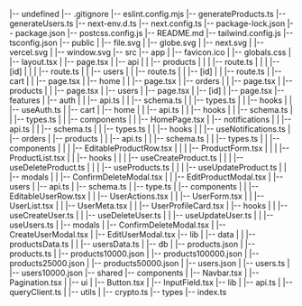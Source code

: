 |-- undefined
    |-- .gitignore
    |-- eslint.config.mjs
    |-- generateProducts.ts
    |-- generateUsers.ts
    |-- next-env.d.ts
    |-- next.config.ts
    |-- package-lock.json
    |-- package.json
    |-- postcss.config.js
    |-- README.md
    |-- tailwind.config.js
    |-- tsconfig.json
    |-- public
    |   |-- file.svg
    |   |-- globe.svg
    |   |-- next.svg
    |   |-- vercel.svg
    |   |-- window.svg
    |-- src
        |-- app
        |   |-- favicon.ico
        |   |-- globals.css
        |   |-- layout.tsx
        |   |-- page.tsx
        |   |-- api
        |   |   |-- products
        |   |   |   |-- route.ts
        |   |   |   |-- [id]
        |   |   |       |-- route.ts
        |   |   |-- users
        |   |       |-- route.ts
        |   |       |-- [id]
        |   |           |-- route.ts
        |   |-- cart
        |   |   |-- page.tsx
        |   |-- home
        |   |   |-- page.tsx
        |   |-- orders
        |   |   |-- page.tsx
        |   |-- products
        |   |   |-- page.tsx
        |   |-- users
        |       |-- page.tsx
        |       |-- [id]
        |           |-- page.tsx
        |-- features
        |   |-- auth
        |   |   |-- api.ts
        |   |   |-- schema.ts
        |   |   |-- types.ts
        |   |   |-- hooks
        |   |       |-- useAuth.ts
        |   |-- cart
        |   |-- home
        |   |   |-- api.ts
        |   |   |-- hooks
        |   |   |-- schema.ts
        |   |   |-- types.ts
        |   |   |-- components
        |   |       |-- HomePage.tsx
        |   |-- notifications
        |   |   |-- api.ts
        |   |   |-- schema.ts
        |   |   |-- types.ts
        |   |   |-- hooks
        |   |       |-- useNotifications.ts
        |   |-- orders
        |   |-- products
        |   |   |-- api.ts
        |   |   |-- schema.ts
        |   |   |-- types.ts
        |   |   |-- components
        |   |   |   |-- EditableProductRow.tsx
        |   |   |   |-- ProductForm.tsx
        |   |   |   |-- ProductList.tsx
        |   |   |-- hooks
        |   |   |   |-- useCreateProduct.ts
        |   |   |   |-- useDeleteProduct.ts
        |   |   |   |-- useProducts.ts
        |   |   |   |-- useUpdateProduct.ts
        |   |   |-- modals
        |   |       |-- ConfirmDeleteModal.tsx
        |   |       |-- EditProductModal.tsx
        |   |-- users
        |       |-- api.ts
        |       |-- schema.ts
        |       |-- type.ts
        |       |-- components
        |       |   |-- EditableUserRow.tsx
        |       |   |-- UserActions.tsx
        |       |   |-- UserForm.tsx
        |       |   |-- UserList.tsx
        |       |   |-- UserMeta.tsx
        |       |   |-- UserProfileCard.tsx
        |       |-- hooks
        |       |   |-- useCreateUser.ts
        |       |   |-- useDeleteUser.ts
        |       |   |-- useUpdateUser.ts
        |       |   |-- useUsers.ts
        |       |-- modals
        |           |-- ConfirmDeleteModal.tsx
        |           |-- CreateUserModal.tsx
        |           |-- EditUserModal.tsx
        |-- lib
        |   |-- data
        |   |   |-- productsData.ts
        |   |   |-- usersData.ts
        |   |-- db
        |       |-- products.json
        |       |-- products.ts
        |       |-- products10000.json
        |       |-- products100000.json
        |       |-- products25000.json
        |       |-- products50000.json
        |       |-- users.json
        |       |-- users.ts
        |       |-- users10000.json
        |-- shared
            |-- components
            |   |-- Navbar.tsx
            |   |-- Pagination.tsx
            |   |-- ui
            |       |-- Button.tsx
            |       |-- InputField.tsx
            |-- lib
            |   |-- api.ts
            |   |-- queryClient.ts
            |   |-- utils
            |       |-- crypto.ts
            |-- types
                |-- index.ts

